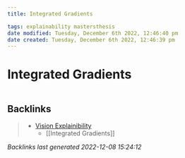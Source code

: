 ```yaml
---
title: Integrated Gradients

tags: explainability mastersthesis 
date modified: Tuesday, December 6th 2022, 12:46:40 pm
date created: Tuesday, December 6th 2022, 12:46:39 pm
---
```


# Integrated Gradients
```toc
```

## Backlinks

> - [Vision Explainibility](Vision_Explainibility.md)
>   - [[Integrated Gradients]]

_Backlinks last generated 2022-12-08 15:24:12_
